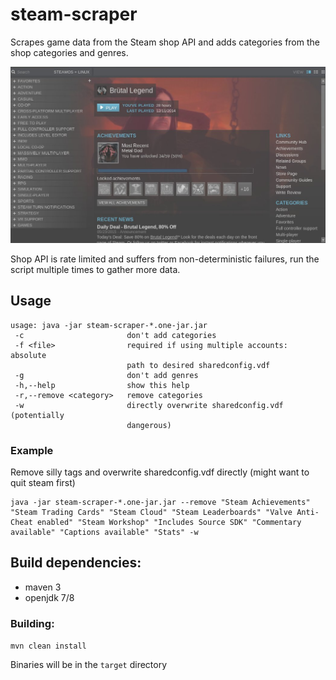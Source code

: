 # steam-scraper
Scrapes game data from the Steam shop API and adds categories from the shop categories and genres.

![Categories](/steamCategories.jpg?raw=true "Categories")

Shop API is rate limited and suffers from non-deterministic failures, run the script multiple times to gather more data.

## Usage

```
usage: java -jar steam-scraper-*.one-jar.jar
 -c                       don't add categories
 -f <file>                required if using multiple accounts: absolute
                          path to desired sharedconfig.vdf
 -g                       don't add genres
 -h,--help                show this help
 -r,--remove <category>   remove categories
 -w                       directly overwrite sharedconfig.vdf (potentially
                          dangerous)
```

### Example
Remove silly tags and overwrite sharedconfig.vdf directly (might want to quit steam first)

```
java -jar steam-scraper-*.one-jar.jar --remove "Steam Achievements" "Steam Trading Cards" "Steam Cloud" "Steam Leaderboards" "Valve Anti-Cheat enabled" "Steam Workshop" "Includes Source SDK" "Commentary available" "Captions available" "Stats" -w
```


## Build dependencies:
* maven 3
* openjdk 7/8

### Building:
```mvn clean install```

Binaries will be in the `target` directory

